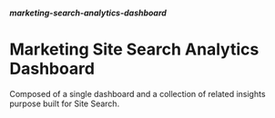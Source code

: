##### marketing-search-analytics-dashboard

# Marketing Site Search Analytics Dashboard
Composed of a single dashboard and a collection of related insights purpose built for Site Search.
